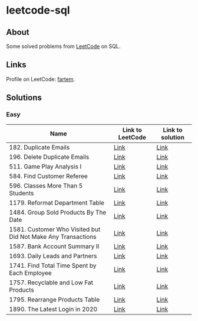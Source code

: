 # leetcode-sql

## About

Some solved problems from [LeetCode](https://leetcode.com) on SQL.

## Links

Profile on LeetCode: [fartem](https://leetcode.com/fartem).

## Solutions

### Easy

| Name                                                         | Link to LeetCode                                                                              | Link to solution                                                          |
|--------------------------------------------------------------|-----------------------------------------------------------------------------------------------|---------------------------------------------------------------------------|
| 182. Duplicate Emails                                        | [Link](https://leetcode.com/problems/duplicate-emails/)                                       | [Link](./easy/duplicate_emails.sql)                                       |
| 196. Delete Duplicate Emails                                 | [Link](https://leetcode.com/problems/delete-duplicate-emails/)                                | [Link](./easy/delete_duplicate_emails.sql)                                |
| 511. Game Play Analysis I                                    | [Link](https://leetcode.com/problems/game-play-analysis-i/)                                   | [Link](./easy/game_play_analysis_i.sql)                                   |
| 584. Find Customer Referee                                   | [Link](https://leetcode.com/problems/find-customer-referee/)                                  | [Link](./easy/find_customer_referee.sql)                                  |
| 596. Classes More Than 5 Students                            | [Link](https://leetcode.com/problems/classes-more-than-5-students/)                           | [Link](./easy/classes_more_than_5_students.sql)                           |
| 1179. Reformat Department Table                              | [Link](https://leetcode.com/problems/reformat-department-table/)                              | [Link](./easy/reformat_department_table.sql)                              |
| 1484. Group Sold Products By The Date                        | [Link](https://leetcode.com/problems/group-sold-products-by-the-date/)                        | [Link](./easy/group_sold_products_by_the_date.sql)                        |
| 1581. Customer Who Visited but Did Not Make Any Transactions | [Link](https://leetcode.com/problems/customer-who-visited-but-did-not-make-any-transactions/) | [Link](./easy/customer_who_visited_but_did_not_make_any_transactions.sql) |
| 1587. Bank Account Summary II                                | [Link](https://leetcode.com/problems/bank-account-summary-ii/)                                | [Link](./easy/bank_account_summary_ii.sql)                                |
| 1693. Daily Leads and Partners                               | [Link](https://leetcode.com/problems/daily-leads-and-partners/)                               | [Link](./easy/daily_leads_and_partners.sql)                               |
| 1741. Find Total Time Spent by Each Employee                 | [Link](https://leetcode.com/problems/find-total-time-spent-by-each-employee/)                 | [Link](./easy/find_total_time_spent_by_each_employee.sql)                 |
| 1757. Recyclable and Low Fat Products                        | [Link](https://leetcode.com/problems/recyclable-and-low-fat-products/)                        | [Link](./easy/recyclable_and_low_fat_products.sql)                        |
| 1795. Rearrange Products Table                               | [Link](https://leetcode.com/problems/rearrange-products-table/)                               | [Link](./easy/rearrange_products_table.sql)                               |
| 1890. The Latest Login in 2020                               | [Link](https://leetcode.com/problems/the-latest-login-in-2020/)                               | [Link](./easy/the_latest_login_in_2020.sql)                               |
